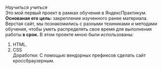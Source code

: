 *Научиться учиться*  
Это мой первый проект в рамках обучения в ЯндексПрактикум. **Основаная его цель:** закрепление изученного ранее материала. 
Верстая сайт, мы познакомились с разными техиниками и методами обучения, чтобы уметь распределять свое время для выполнения работы **в срок.**
В этом проекте мною были использованы: 
1. HTML.
2. CSS  
Доработки: 
С помощью вендорных префиксов сделать сайт кроссбраузерным.
